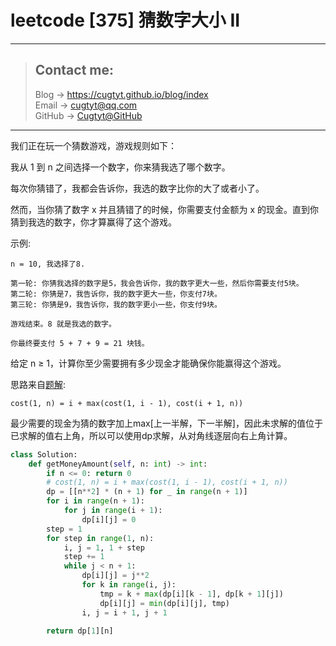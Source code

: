 # leetcode [375] 猜数字大小 II

---
> ## Contact me:
> Blog -> <https://cugtyt.github.io/blog/index>  
> Email -> <cugtyt@qq.com>  
> GitHub -> [Cugtyt@GitHub](https://github.com/Cugtyt)

---

我们正在玩一个猜数游戏，游戏规则如下：

我从 1 到 n 之间选择一个数字，你来猜我选了哪个数字。

每次你猜错了，我都会告诉你，我选的数字比你的大了或者小了。

然而，当你猜了数字 x 并且猜错了的时候，你需要支付金额为 x 的现金。直到你猜到我选的数字，你才算赢得了这个游戏。

示例:
```
n = 10, 我选择了8.

第一轮: 你猜我选择的数字是5，我会告诉你，我的数字更大一些，然后你需要支付5块。
第二轮: 你猜是7，我告诉你，我的数字更大一些，你支付7块。
第三轮: 你猜是9，我告诉你，我的数字更小一些，你支付9块。

游戏结束。8 就是我选的数字。

你最终要支付 5 + 7 + 9 = 21 块钱。
```

给定 n ≥ 1，计算你至少需要拥有多少现金才能确保你能赢得这个游戏。

思路来自[题解](https://leetcode-cn.com/problems/guess-number-higher-or-lower-ii/solution/cai-shu-zi-da-xiao-ii-by-leetcode/):

`cost(1, n) = i + max(cost(1, i - 1), cost(i + 1, n))`

最少需要的现金为猜的数字加上max[上一半解，下一半解]，因此未求解的值位于已求解的值右上角，所以可以使用dp求解，从对角线逐层向右上角计算。

``` python
class Solution:
    def getMoneyAmount(self, n: int) -> int:
        if n <= 0: return 0
        # cost(1, n) = i + max(cost(1, i - 1), cost(i + 1, n))
        dp = [[n**2] * (n + 1) for _ in range(n + 1)]
        for i in range(n + 1):
            for j in range(i + 1):
                dp[i][j] = 0
        step = 1
        for step in range(1, n):
            i, j = 1, 1 + step
            step += 1
            while j < n + 1:
                dp[i][j] = j**2
                for k in range(i, j):
                    tmp = k + max(dp[i][k - 1], dp[k + 1][j])
                    dp[i][j] = min(dp[i][j], tmp)
                i, j = i + 1, j + 1

        return dp[1][n]
```